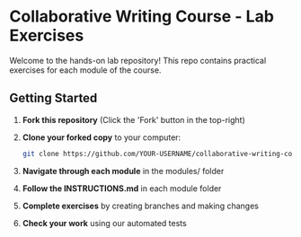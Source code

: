 # Collaborative Writing Course - Lab Exercises

Welcome to the hands-on lab repository! This repo contains practical exercises for each module of the course.

## Getting Started

1. **Fork this repository** (Click the 'Fork' button in the top-right)
2. **Clone your forked copy** to your computer:
   ```bash
   git clone https://github.com/YOUR-USERNAME/collaborative-writing-course-labs.git

3. **Navigate through each module** in the modules/ folder

4. **Follow the INSTRUCTIONS.md** in each module folder

5. **Complete exercises** by creating branches and making changes

6. **Check your work** using our automated tests